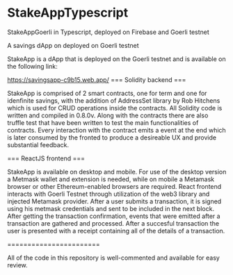 # StakeAppTypescript
StakeAppGoerli in Typescript, deployed on Firebase and Goerli testnet

A savings dApp on deployed on Goerli testnet

StakeApp is a dApp that is deployed on the Goerli testnet and is available on the following link:

https://savingsapp-c9b15.web.app/
=== Solidity backend ===

StakeApp is comprised of 2 smart contracts, one for term and one for idenfinite savings, with the addition of AddressSet library by Rob Hitchens which is used for CRUD operations inside the contracts. All Solidity code is written and compiled in 0.8.0v. Along with the contracts there are also truffle test that have been written to test the main functionalities of contracts. Every interaction with the contract emits a event at the end which is later consumed by the fronted to produce a desireable UX and provide substantial feedback.

=== ReactJS frontend ===

StakeApp is available on desktop and mobile. For use of the desktop version a Metmask wallet and extension is needed, while on mobile a Metamask browser or other Ethereum-enabled browsers are required. React frontend interacts with Goerli Testnet through utilization of the web3 library and injected Metamask provider. After a user submits a transaction, it is signed using his metmask credentials and sent to be included in the next block. After getting the transaction confirmation, events that were emitted after a transaction are gathered and processed. After a succesful transaction the user is presented with a receipt containing all of the details of a transaction.

=======================

All of the code in this repository is well-commented and available for easy review.
